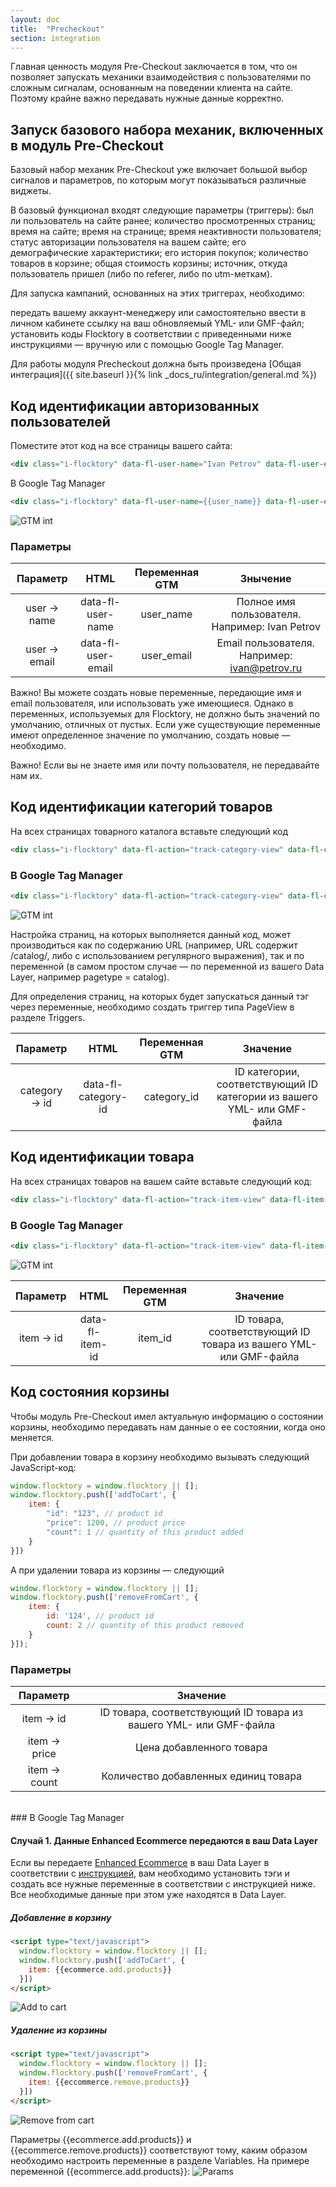 ```yaml
---
layout: doc
title:  "Precheckout"
section: integration
---
```


Главная ценность модуля Pre-Checkout заключается в том, что он позволяет запускать механики взаимодействия с пользователями по сложным сигналам, основанным на поведении клиента на сайте. Поэтому крайне важно передавать нужные данные корректно.

## Запуск базового набора механик, включенных в модуль Pre-Checkout

Базовый набор механик Pre-Checkout уже включает большой выбор сигналов и параметров, по которым могут показываться различные виджеты.

В базовый функционал входят следующие параметры (триггеры): был ли пользователь на сайте ранее; количество просмотренных страниц; время на сайте; время на странице; время неактивности пользователя; статус авторизации пользователя на вашем сайте; его демографические характеристики; его история покупок; количество товаров в корзине; общая стоимость корзины; источник, откуда пользователь пришел (либо по referer, либо по utm-меткам).

Для запуска кампаний, основанных на этих триггерах, необходимо:

передать вашему аккаунт-менеджеру или самостоятельно ввести в личном кабинете ссылку на ваш обновляемый YML- или GMF-файл;
установить коды Flocktory в соответствии с приведенными ниже инструкциями — вручную или с помощью Google Tag Manager.

Для работы модуля Precheckout должна быть произведена
[Общая интеграция]({{ site.baseurl }}{% link _docs_ru/integration/general.md %})

## Код идентификации авторизованных пользователей

Поместите этот код на все страницы вашего сайта:

```html
<div class="i-flocktory" data-fl-user-name="Ivan Petrov" data-fl-user-email="ivan@petrov.ru"></div>
```

В Google Tag Manager

```html
<div class="i-flocktory" data-fl-user-name={{user_name}} data-fl-user-email={{user_email}}></div>
```

![GTM int](https://assets.flocktory.com/assets/help/user_auth-fc36e6c6cc4290cb89e9c5b86730fc31.png)

### Параметры

| Параметр     | HTML               | Переменная GTM  |         Знычение                                   |
|:------------:|:------------------:|:---------------:|:----------------------------------------------:|
| user → name  | data-fl-user-name	| user_name       | Полное имя пользователя. Например: Ivan Petrov |
| user → email | data-fl-user-email	| user_email      | Email пользователя. Например: ivan@petrov.ru   |


Важно! Вы можете создать новые переменные, передающие имя и email пользователя, или использовать уже имеющиеся. Однако в переменных, используемых для Flocktory, не должно быть значений по умолчанию, отличных от пустых. Если уже существующие переменные имеют определенное значение по умолчанию, создать новые — необходимо.

Важно! Если вы не знаете имя или почту пользователя, не передавайте нам их.

## Код идентификации категорий товаров

На всех страницах товарного каталога вставьте следующий код

```html
<div class="i-flocktory" data-fl-action="track-category-view" data-fl-category-id="123"></div>
```

### В Google Tag Manager

```html
<div class="i-flocktory" data-fl-action="track-category-view" data-fl-category-id={{category_id}}></div>
```

![GTM int](https://assets.flocktory.com/assets/help/catalogue_pages-9cf0327686020aa421e1630d783b5a96.png)

Настройка страниц, на которых выполняется данный код, может производиться как по содержанию URL (например, URL содержит /catalog/, либо с использованием регулярного выражения), так и по переменной (в самом простом случае — по переменной из вашего Data Layer, например pagetype = catalog).

Для определения страниц, на которых будет запускаться данный тэг через переменные, необходимо создать триггер типа PageView в разделе Triggers.

| Параметр      | HTML                | Переменная GTM  |         Значение                                   |
|:-------------:|:-------------------:|:---------------:|:----------------------------------------------:|
| category → id | data-fl-category-id	| category_id     | ID категории, соответствующий ID категории из вашего YML- или GMF-файла|

## Код идентификации товара

На всех страницах товаров на вашем сайте вставьте следующий код:

```html
<div class="i-flocktory" data-fl-action="track-item-view" data-fl-item-id="123"></div>
```

### В Google Tag Manager

```html
<div class="i-flocktory" data-fl-action="track-item-view" data-fl-item-id={{item_id}}></div>
```

![GTM int](https://assets.flocktory.com/assets/help/product_pages-7d492acef5bc9be86b7a900095727bf2.png)

| Параметр  | HTML            | Переменная GTM  |         Значение                                   |
|:---------:|:---------------:|:---------------:|:----------------------------------------------:|
| item → id | data-fl-item-id	| item_id         | ID товара, соответствующий ID товара из вашего YML- или GMF-файла |

## Код состояния корзины

Чтобы модуль Pre-Checkout имел актуальную информацию о состоянии корзины, необходимо передавать нам данные о ее состоянии, когда оно меняется.

При добавлении товара в корзину необходимо вызывать следующий JavaScript-код:

```javascript
window.flocktory = window.flocktory || [];
window.flocktory.push(['addToCart', {
	item: {
		"id": "123", // product id
		"price": 1200, // product price
		"count": 1 // quantity of this product added
	}
}])
```

А при удалении товара из корзины — следующий

```javascript
window.flocktory = window.flocktory || [];
window.flocktory.push(['removeFromCart', {
	item: {
		id: '124', // product id
		count: 2 // quantity of this product removed
	}
}]);
```

### Параметры

| Параметр     |         Значение                                                  |
|:------------:|:-----------------------------------------------------------------:|
| item → id    | ID товара, соответствующий ID товара из вашего YML- или GMF-файла |
| item → price | Цена добавленного товара                                          |
| item → count | Количество добавленных единиц товара                              |

<br/>
### В Google Tag Manager

#### Случай 1. Данные Enhanced Ecommerce передаются в ваш Data Layer

Если вы передаете [Enhanced Ecommerce](https://support.google.com/analytics/answer/6014841?hl=en) в ваш Data Layer в соответствии с [инструкцией](https://developers.google.com/tag-manager/enhanced-ecommerce#cart), вам необходимо установить тэги и создать все нужные переменные в соответствии с инструкцией ниже. Все необходимые данные при этом уже находятся в Data Layer.

##### Добавление в корзину

```html
<script type="text/javascript">
  window.flocktory = window.flocktory || [];
  window.flocktory.push(['addToCart', {
    item: {{ecommerce.add.products}}
  }])
</script>
```

![Add to cart](https://assets.flocktory.com/assets/help/add_to_cart_with_data_layer-3f45b4d31ffafc4ed48136bd2d7500ef.png)

##### Удаление из корзины

```html
<script type="text/javascript">
  window.flocktory = window.flocktory || [];
  window.flocktory.push(['removeFromCart', {
    item: {{eccommerce.remove.products}}
  }])
</script>
```
![Remove from cart](https://assets.flocktory.com/assets/help/remove_from_cart_with_data_layer-4c185ce517ada29a3288c333b487bb17.png)

Параметры {{ecommerce.add.products}} и {{ecommerce.remove.products}} соответствуют тому, каким образом необходимо настроить переменные в разделе Variables. На примере переменной {{ecommerce.add.products}}:
![Params](https://assets.flocktory.com/assets/help/add_to_cart_with_data_layer-3f45b4d31ffafc4ed48136bd2d7500ef.png)
